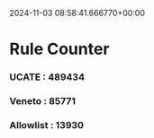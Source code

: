2024-11-03 08:58:41.666770+00:00
# Rule Counter 
 ### UCATE : 489434

 ### Veneto : 85771

 ### Allowlist : 13930